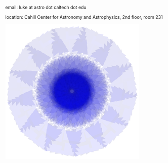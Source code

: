 [comment]: <>  (# contact)

email: luke at astro dot caltech dot edu

location: Cahill Center for Astronomy and Astrophysics, 2nd floor, room 231

![nifty](/images/nifty.png)
